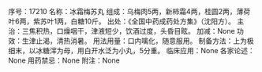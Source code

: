 序号：17210
名称：冰霜梅苏丸
组成：乌梅肉5两，新柿霜4两，桂圆2两，薄荷叶6两，紫苏叶1两，白糖10斤。
出处：《全国中药成药处方集》（沈阳方）。
主治：三焦积热，口燥咽干，津液短少，饮酒过度，头昏目眩。
加减：None
功效：生津止渴，清热消暑。
用法用量：口内噙化，随意服用。
制备方法：上为极细末，以冰糖滓为母，用白开水泛为小丸，5分重。
临床应用：None
各家论述：None
用药禁忌：None
附注：None
